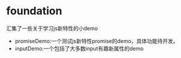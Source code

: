 # foundation
汇集了一些关于学习js新特性的小demo
- promiseDemo:一个测试js新特性promise的demo，具体功能待开发。
- inputDemo:一个包括了大多数input有趣新属性的demo
